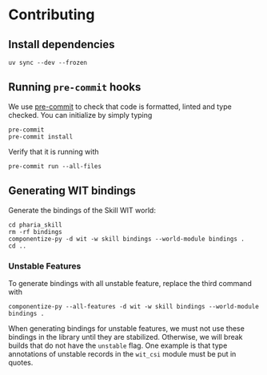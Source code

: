 # Contributing

## Install dependencies

```shell
uv sync --dev --frozen
```

## Running `pre-commit` hooks

We use [pre-commit](https://pre-commit.com/) to check that code is formatted, linted and type checked. You can initialize by simply typing

```shell
pre-commit
pre-commit install
```

Verify that it is running with

```shell
pre-commit run --all-files
```

## Generating WIT bindings

Generate the bindings of the Skill WIT world:

```shell
cd pharia_skill
rm -rf bindings
componentize-py -d wit -w skill bindings --world-module bindings .
cd ..
```

### Unstable Features

To generate bindings with all unstable feature, replace the third command with

```shell
componentize-py --all-features -d wit -w skill bindings --world-module bindings .
```

When generating bindings for unstable features, we must not use these bindings in the library until they are stabilized.
Otherwise, we will break builds that do not have the `unstable` flag.
One example is that type annotations of unstable records in the `wit_csi` module must be put in quotes.
